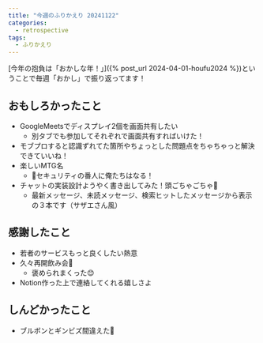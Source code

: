 ```yaml
---
title: "今週のふりかえり 20241122"
categories:
  - retrospective
tags:
  - ふりかえり
---
```


[今年の抱負は「おかしな年！」]({% post_url 2024-04-01-houfu2024 %})ということで毎週「おかし」で振り返ってます！  

## おもしろかったこと

- GoogleMeetsでディスプレイ2個を画面共有したい
  - 別タブでも参加してそれぞれで画面共有すればいけた！
- モブプロすると認識ずれてた箇所やちょっとした問題点をちゃちゃっと解決できていいね！
- 楽しいMTG名
  - 🔑セキュリティの番人に俺たちはなる！
- チャットの実装設計ようやく書き出してみた！頭ごちゃごちゃ🤯
  - 最新メッセージ、未読メッセージ、検索ヒットしたメッセージから表示の３本です（サザエさん風）

## 感謝したこと

- 若者のサービスもっと良くしたい熱意
- 久々再開飲み会🍻
  - 褒められまくった😊
- Notion作った上で連絡してくれる嬉しさよ

## しんどかったこと

- ブルボンとギンビズ間違えた🥸